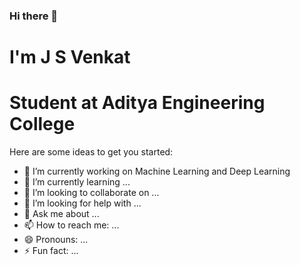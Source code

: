 ### Hi there 👋
# I'm J S Venkat
# Student at Aditya Engineering College

Here are some ideas to get you started:

- 🔭 I’m currently working on Machine Learning and Deep Learning
- 🌱 I’m currently learning ...
- 👯 I’m looking to collaborate on ...
- 🤔 I’m looking for help with ...
- 💬 Ask me about ...
- 📫 How to reach me: ...
- 😄 Pronouns: ...
- ⚡ Fun fact: ...

